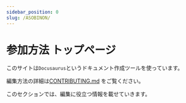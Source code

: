 ```yaml
---
sidebar_position: 0
slug: /ASOBINON/
---
```


# 参加方法 トップページ

このサイトは`Docusaurus`というドキュメント作成ツールを使っています。

編集方法の詳細は[CONTRIBUTING.md](https://github.com/aelyone/asobinon/blob/main/CONTRIBUTING.md) をご覧ください。

このセクションでは、編集に役立つ情報を載せていきます。
